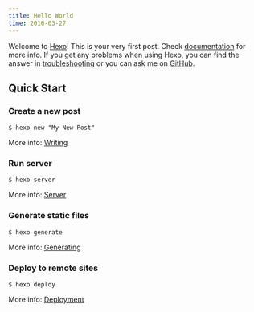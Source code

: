 ```yaml
---
title: Hello World
time: 2016-03-27
---
```

Welcome to [Hexo](https://hexo.io/)! This is your very first post. Check [documentation](https://hexo.io/docs/) for more info. If you get any problems when using Hexo, you can find the answer in [troubleshooting](https://hexo.io/docs/troubleshooting.html) or you can ask me on [GitHub](https://github.com/hexojs/hexo/issues).

## Quick Start

### Create a new post

<code>$ hexo new "My New Post"</code>

More info: [Writing](https://hexo.io/docs/writing.html)

### Run server

<code>$ hexo server</code>

More info: [Server](https://hexo.io/docs/server.html)

### Generate static files

<code>$ hexo generate</code>

More info: [Generating](https://hexo.io/docs/generating.html)

### Deploy to remote sites

<code>$ hexo deploy</code>

More info: [Deployment](https://hexo.io/docs/deployment.html)
